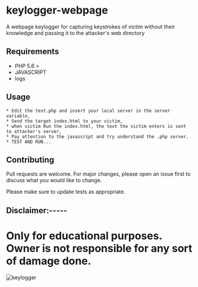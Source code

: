 # keylogger-webpage
A webpage keylogger for capturing keystrokes of victim without their knowledge and passing it to the attacker's web directory

## Requirements

* PHP 5.6 >
* JAVASCRIPT
* logs

## Usage

```
* Edit the test.php and insert your local server in the server variable,
* Send the target index.html to your victim,
* when victim Run the index.html, the text the victim enters is sent to attacker's server,
* Pay attention to the javascript and try understand the .php server.
* TEST AND RUN...
```

## Contributing
Pull requests are welcome. For major changes, please open an issue first to discuss what you would like to change.

Please make sure to update tests as appropriate.

## Disclaimer:----- 
# Only for educational purposes. Owner is not responsible for any sort of damage done.


![keylogger](https://user-images.githubusercontent.com/24855083/173599556-2ccac417-55ef-410c-9cd8-8e417d85fe86.png)
